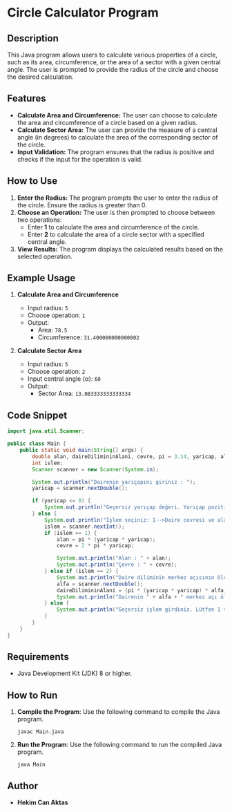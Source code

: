 # Circle Calculator Program

## Description

This Java program allows users to calculate various properties of a circle, such as its area, circumference, or the area of a sector with a given central angle. The user is prompted to provide the radius of the circle and choose the desired calculation.

## Features

- **Calculate Area and Circumference:** The user can choose to calculate the area and circumference of a circle based on a given radius.
- **Calculate Sector Area:** The user can provide the measure of a central angle (in degrees) to calculate the area of the corresponding sector of the circle.
- **Input Validation:** The program ensures that the radius is positive and checks if the input for the operation is valid.

## How to Use

1. **Enter the Radius:** The program prompts the user to enter the radius of the circle. Ensure the radius is greater than 0.
2. **Choose an Operation:** The user is then prompted to choose between two operations:
   - Enter **1** to calculate the area and circumference of the circle.
   - Enter **2** to calculate the area of a circle sector with a specified central angle.
3. **View Results:** The program displays the calculated results based on the selected operation.

## Example Usage

1. **Calculate Area and Circumference**
   - Input radius: `5`
   - Choose operation: `1`
   - Output:
     - Area: `78.5`
     - Circumference: `31.400000000000002`

2. **Calculate Sector Area**
   - Input radius: `5`
   - Choose operation: `2`
   - Input central angle (α): `60`
   - Output:
     - Sector Area: `13.083333333333334`

## Code Snippet

```java
import java.util.Scanner;

public class Main {
    public static void main(String[] args) {
        double alan, daireDilimininAlani, cevre, pi = 3.14, yaricap, alfa;
        int islem;
        Scanner scanner = new Scanner(System.in);

        System.out.println("Dairenin yarıçapını giriniz : ");
        yaricap = scanner.nextDouble();

        if (yaricap <= 0) {
            System.out.println("Geçersiz yarıçap değeri. Yarıçap pozitif bir sayı olmalıdır.");
        } else {
            System.out.println("İşlem seçiniz: 1-->Daire cevresi ve alani , 2--> Ölçüsü alfa olan daire diliminin alanı: ");
            islem = scanner.nextInt();
            if (islem == 1) {
                alan = pi * (yaricap * yaricap);
                cevre = 2 * pi * yaricap;

                System.out.println("Alan : " + alan);
                System.out.println("Çevre : " + cevre);
            } else if (islem == 2) {
                System.out.println("Daire diliminin merkez açısının ölçüsünü giriniz: ");
                alfa = scanner.nextDouble();
                daireDilimininAlani = (pi * (yaricap * yaricap) * alfa) / 360;
                System.out.println("Dairenin " + alfa + " merkez açı ölçülü alanı " + daireDilimininAlani);
            } else {
                System.out.println("Geçersiz işlem girdiniz. Lütfen 1 veya 2 giriniz.");
            }
        }
    }
}
```

## Requirements

- Java Development Kit (JDK) 8 or higher.

## How to Run

1. **Compile the Program**: Use the following command to compile the Java program.
   ```
   javac Main.java
   ```
2. **Run the Program**: Use the following command to run the compiled Java program.
   ```
   java Main
   ```

## Author

- **Hekim Can Aktas**

